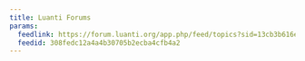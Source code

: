 ```yaml
---
title: Luanti Forums
params:
  feedlink: https://forum.luanti.org/app.php/feed/topics?sid=13cb3b616e4aad062da81424049864d4
  feedid: 308fedc12a4a4b30705b2ecba4cfb4a2
---
```

